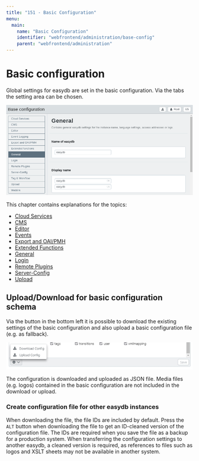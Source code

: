 ```yaml
---
title: "151 - Basic Configuration"
menu:
  main:
    name: "Basic Configuration"
    identifier: "webfrontend/administration/base-config"
    parent: "webfrontend/administration"
---
```

# Basic configuration

Global settings for easydb are set in the basic configuration. Via the tabs the setting area can be chosen.

![](basis_config_en_en_new.png)

This chapter contains explanations for the topics:

* [Cloud Services](cloud)
* [CMS](cms)
* [Editor](editor)
* [Events](event_logging)
* [Export and OAI/PMH](export)
* [Extended Functions](extended)
* [General](general)
* [Login](login)
* [Remote Plugins](plugins)
* [Server-Config](server-config)
* [Upload](upload)

## Upload/Download for basic configuration schema

Via the <i class="fa fa-cog"></i> button in the bottom left it is possible to download the existing settings of the basic configuration and also upload a basic configuration file (e.g. as fallback).

![](basis_config_schema_en_en.jpg)

The configuration is downloaded and uploaded as JSON file. Media files (e.g. logos) contained in the basic configuration are not included in the download or upload.

### Create configuration file for other easydb instances

When downloading the file, the file IDs are included by default. Press the `ALT` button when downloading the file to get an ID-cleaned version of the configuration file. The IDs are required when you save the file as a backup for a production system. When transferring the configuration settings to another easydb, a cleaned version is required, as references to files such as logos and XSLT sheets may not be available in another system.
